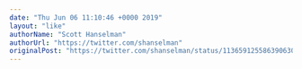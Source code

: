 ```yaml
---
date: "Thu Jun 06 11:10:46 +0000 2019"
layout: "like"
authorName: "Scott Hanselman"
authorUrl: "https://twitter.com/shanselman"
originalPost: "https://twitter.com/shanselman/status/1136591255863906304"
---
```

